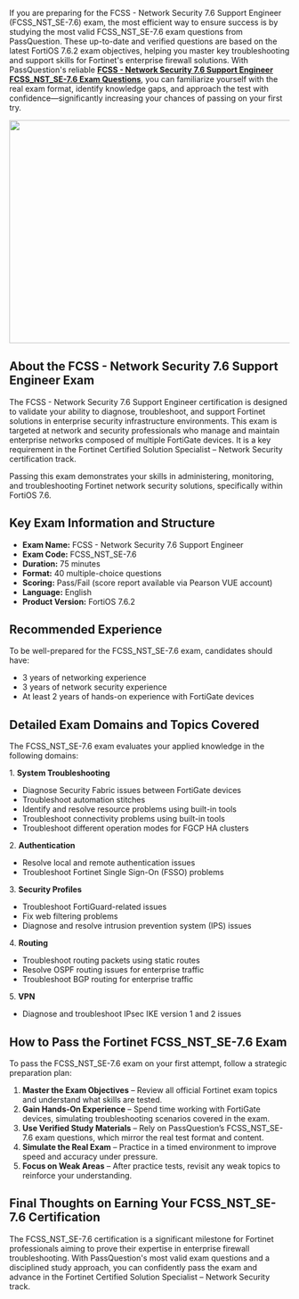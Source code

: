 <p>If you are preparing for the FCSS - Network Security 7.6 Support Engineer (FCSS_NST_SE-7.6) exam, the most efficient way to ensure success is by studying the most valid FCSS_NST_SE-7.6 exam questions from PassQuestion. These up-to-date and verified questions are based on the latest FortiOS 7.6.2 exam objectives, helping you master key troubleshooting and support skills for Fortinet&#39;s enterprise firewall solutions. With PassQuestion&#39;s reliable <strong><a href="https://www.passquestion.com/fcss_nst_se-7-6.html">FCSS - Network Security 7.6 Support Engineer FCSS_NST_SE-7.6 Exam Questions</a></strong>, you can familiarize yourself with the real exam format, identify knowledge gaps, and approach the test with confidence&mdash;significantly increasing your chances of passing on your first try.</p>

<p><img alt="" src="https://www.passquestion.com/uploads/pqcom/images/20250809/a8bc5bf5cf94b08a575878e85366e900.jpg" style="height:400px; width:600px" /></p>

<h2><strong>About the FCSS - Network Security 7.6 Support Engineer Exam</strong></h2>

<p>The FCSS - Network Security 7.6 Support Engineer certification is designed to validate your ability to diagnose, troubleshoot, and support Fortinet solutions in enterprise security infrastructure environments. This exam is targeted at network and security professionals who manage and maintain enterprise networks composed of multiple FortiGate devices. It is a key requirement in the Fortinet Certified Solution Specialist &ndash; Network Security certification track.</p>

<p>Passing this exam demonstrates your skills in administering, monitoring, and troubleshooting Fortinet network security solutions, specifically within FortiOS 7.6.</p>

<h2><strong>Key Exam Information and Structure</strong></h2>

<ul>
	<li><strong>Exam Name:</strong> FCSS - Network Security 7.6 Support Engineer</li>
	<li><strong>Exam Code:</strong> FCSS_NST_SE-7.6</li>
	<li><strong>Duration:</strong> 75 minutes</li>
	<li><strong>Format:</strong> 40 multiple-choice questions</li>
	<li><strong>Scoring:</strong> Pass/Fail (score report available via Pearson VUE account)</li>
	<li><strong>Language:</strong> English</li>
	<li><strong>Product Version:</strong> FortiOS 7.6.2</li>
</ul>

<h2><strong>Recommended Experience</strong></h2>

<p>To be well-prepared for the FCSS_NST_SE-7.6 exam, candidates should have:</p>

<ul>
	<li>3 years of networking experience</li>
	<li>3 years of network security experience</li>
	<li>At least 2 years of hands-on experience with FortiGate devices</li>
</ul>

<h2><strong>Detailed Exam Domains and Topics Covered</strong></h2>

<p>The FCSS_NST_SE-7.6 exam evaluates your applied knowledge in the following domains:</p>

<p>1. <strong>System Troubleshooting</strong></p>

<ul>
	<li>Diagnose Security Fabric issues between FortiGate devices</li>
	<li>Troubleshoot automation stitches</li>
	<li>Identify and resolve resource problems using built-in tools</li>
	<li>Troubleshoot connectivity problems using built-in tools</li>
	<li>Troubleshoot different operation modes for FGCP HA clusters</li>
</ul>

<p>2. <strong>Authentication</strong></p>

<ul>
	<li>Resolve local and remote authentication issues</li>
	<li>Troubleshoot Fortinet Single Sign-On (FSSO) problems</li>
</ul>

<p>3. <strong>Security Profiles</strong></p>

<ul>
	<li>Troubleshoot FortiGuard-related issues</li>
	<li>Fix web filtering problems</li>
	<li>Diagnose and resolve intrusion prevention system (IPS) issues</li>
</ul>

<p>4. <strong>Routing</strong></p>

<ul>
	<li>Troubleshoot routing packets using static routes</li>
	<li>Resolve OSPF routing issues for enterprise traffic</li>
	<li>Troubleshoot BGP routing for enterprise traffic</li>
</ul>

<p>5. <strong>VPN</strong></p>

<ul>
	<li>Diagnose and troubleshoot IPsec IKE version 1 and 2 issues</li>
</ul>

<h2><strong>How to Pass the Fortinet FCSS_NST_SE-7.6 Exam</strong></h2>

<p>To pass the FCSS_NST_SE-7.6 exam on your first attempt, follow a strategic preparation plan:</p>

<ol>
	<li><strong>Master the Exam Objectives</strong> &ndash; Review all official Fortinet exam topics and understand what skills are tested.</li>
	<li><strong>Gain Hands-On Experience</strong> &ndash; Spend time working with FortiGate devices, simulating troubleshooting scenarios covered in the exam.</li>
	<li><strong>Use Verified Study Materials</strong> &ndash; Rely on PassQuestion&rsquo;s FCSS_NST_SE-7.6 exam questions, which mirror the real test format and content.</li>
	<li><strong>Simulate the Real Exam</strong> &ndash; Practice in a timed environment to improve speed and accuracy under pressure.</li>
	<li><strong>Focus on Weak Areas</strong> &ndash; After practice tests, revisit any weak topics to reinforce your understanding.</li>
</ol>

<h2><strong>Final Thoughts on Earning Your FCSS_NST_SE-7.6 Certification</strong></h2>

<p>The FCSS_NST_SE-7.6 certification is a significant milestone for Fortinet professionals aiming to prove their expertise in enterprise firewall troubleshooting. With PassQuestion&#39;s most valid exam questions and a disciplined study approach, you can confidently pass the exam and advance in the Fortinet Certified Solution Specialist &ndash; Network Security track.</p>

<p><!-- notionvc: f67b919d-576d-4693-929b-0c06f6bf13a7 --></p>
